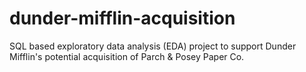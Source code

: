 # dunder-mifflin-acquisition
SQL based exploratory data analysis (EDA) project to support Dunder Mifflin's potential acquisition of Parch &amp; Posey Paper Co.
